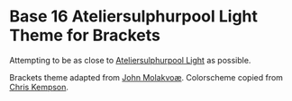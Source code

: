 Base 16 Ateliersulphurpool Light Theme for Brackets
============================

Attempting to be as close to [Ateliersulphurpool Light](http://chriskempson.github.io/base16/#ateliersulphurpool) as possible.

Brackets theme adapted from [John Molakvoæ](https://github.com/skjnldsv/default-dark).
Colorscheme copied from [Chris Kempson](http://chriskempson.com).
